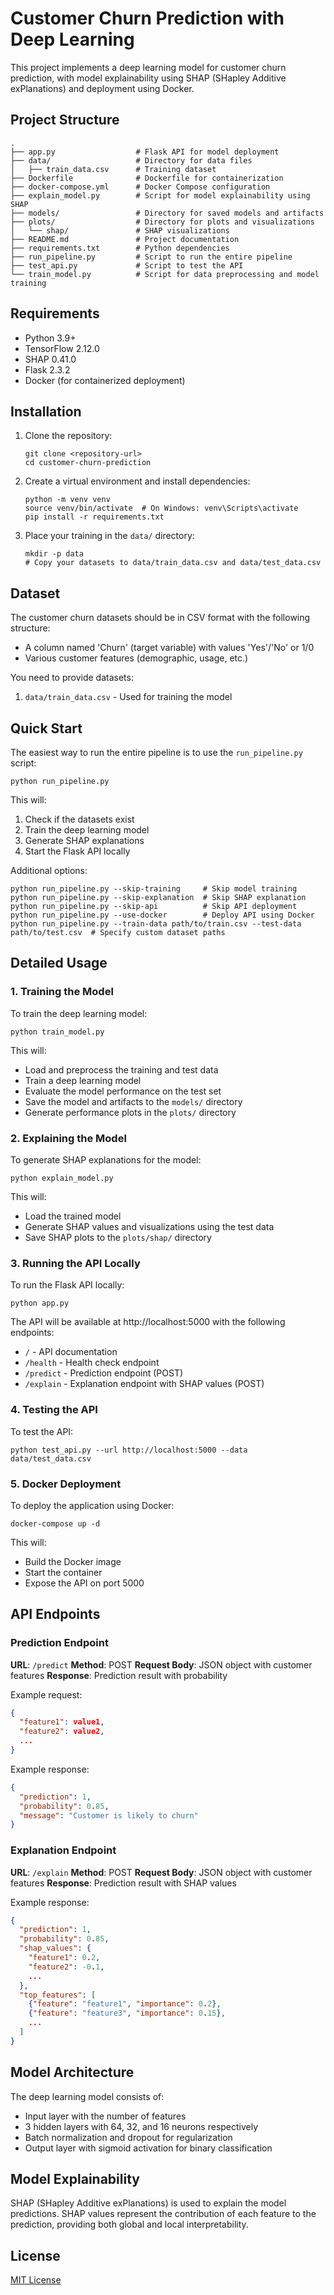 # Customer Churn Prediction with Deep Learning

This project implements a deep learning model for customer churn prediction, with model explainability using SHAP (SHapley Additive exPlanations) and deployment using Docker.

## Project Structure

```
.
├── app.py                  # Flask API for model deployment
├── data/                   # Directory for data files
│   ├── train_data.csv      # Training dataset
├── Dockerfile              # Dockerfile for containerization
├── docker-compose.yml      # Docker Compose configuration
├── explain_model.py        # Script for model explainability using SHAP
├── models/                 # Directory for saved models and artifacts
├── plots/                  # Directory for plots and visualizations
│   └── shap/               # SHAP visualizations
├── README.md               # Project documentation
├── requirements.txt        # Python dependencies
├── run_pipeline.py         # Script to run the entire pipeline
├── test_api.py             # Script to test the API
└── train_model.py          # Script for data preprocessing and model training
```

## Requirements

- Python 3.9+
- TensorFlow 2.12.0
- SHAP 0.41.0
- Flask 2.3.2
- Docker (for containerized deployment)

## Installation

1. Clone the repository:
   ```
   git clone <repository-url>
   cd customer-churn-prediction
   ```

2. Create a virtual environment and install dependencies:
   ```
   python -m venv venv
   source venv/bin/activate  # On Windows: venv\Scripts\activate
   pip install -r requirements.txt
   ```

3. Place your training in the `data/` directory:
   ```
   mkdir -p data
   # Copy your datasets to data/train_data.csv and data/test_data.csv
   ```

## Dataset

The customer churn datasets should be in CSV format with the following structure:
- A column named 'Churn' (target variable) with values 'Yes'/'No' or 1/0
- Various customer features (demographic, usage, etc.)

You need to provide  datasets:
1. `data/train_data.csv` - Used for training the model

## Quick Start

The easiest way to run the entire pipeline is to use the `run_pipeline.py` script:

```
python run_pipeline.py
```

This will:
1. Check if the datasets exist
2. Train the deep learning model
3. Generate SHAP explanations
4. Start the Flask API locally

Additional options:
```
python run_pipeline.py --skip-training     # Skip model training
python run_pipeline.py --skip-explanation  # Skip SHAP explanation
python run_pipeline.py --skip-api          # Skip API deployment
python run_pipeline.py --use-docker        # Deploy API using Docker
python run_pipeline.py --train-data path/to/train.csv --test-data path/to/test.csv  # Specify custom dataset paths
```

## Detailed Usage

### 1. Training the Model

To train the deep learning model:

```
python train_model.py
```

This will:
- Load and preprocess the training and test data
- Train a deep learning model
- Evaluate the model performance on the test set
- Save the model and artifacts to the `models/` directory
- Generate performance plots in the `plots/` directory

### 2. Explaining the Model

To generate SHAP explanations for the model:

```
python explain_model.py
```

This will:
- Load the trained model
- Generate SHAP values and visualizations using the test data
- Save SHAP plots to the `plots/shap/` directory

### 3. Running the API Locally

To run the Flask API locally:

```
python app.py
```

The API will be available at http://localhost:5000 with the following endpoints:
- `/` - API documentation
- `/health` - Health check endpoint
- `/predict` - Prediction endpoint (POST)
- `/explain` - Explanation endpoint with SHAP values (POST)

### 4. Testing the API

To test the API:

```
python test_api.py --url http://localhost:5000 --data data/test_data.csv
```

### 5. Docker Deployment

To deploy the application using Docker:

```
docker-compose up -d
```

This will:
- Build the Docker image
- Start the container
- Expose the API on port 5000

## API Endpoints

### Prediction Endpoint

**URL**: `/predict`
**Method**: POST
**Request Body**: JSON object with customer features
**Response**: Prediction result with probability

Example request:
```json
{
  "feature1": value1,
  "feature2": value2,
  ...
}
```

Example response:
```json
{
  "prediction": 1,
  "probability": 0.85,
  "message": "Customer is likely to churn"
}
```

### Explanation Endpoint

**URL**: `/explain`
**Method**: POST
**Request Body**: JSON object with customer features
**Response**: Prediction result with SHAP values

Example response:
```json
{
  "prediction": 1,
  "probability": 0.85,
  "shap_values": {
    "feature1": 0.2,
    "feature2": -0.1,
    ...
  },
  "top_features": [
    {"feature": "feature1", "importance": 0.2},
    {"feature": "feature3", "importance": 0.15},
    ...
  ]
}
```

## Model Architecture

The deep learning model consists of:
- Input layer with the number of features
- 3 hidden layers with 64, 32, and 16 neurons respectively
- Batch normalization and dropout for regularization
- Output layer with sigmoid activation for binary classification

## Model Explainability

SHAP (SHapley Additive exPlanations) is used to explain the model predictions. SHAP values represent the contribution of each feature to the prediction, providing both global and local interpretability.

## License

[MIT License](LICENSE) 
